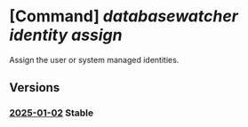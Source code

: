 # [Command] _databasewatcher identity assign_

Assign the user or system managed identities.

## Versions

### [2025-01-02](/Resources/mgmt-plane/L3N1YnNjcmlwdGlvbnMve30vcmVzb3VyY2Vncm91cHMve30vcHJvdmlkZXJzL21pY3Jvc29mdC5kYXRhYmFzZXdhdGNoZXIvd2F0Y2hlcnMve30=/2025-01-02.xml) **Stable**

<!-- mgmt-plane /subscriptions/{}/resourcegroups/{}/providers/microsoft.databasewatcher/watchers/{} 2025-01-02 identity -->
